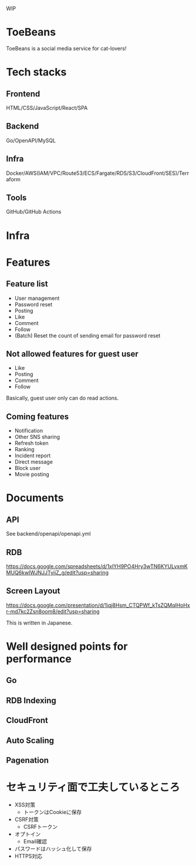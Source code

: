 WIP

# ToeBeans
ToeBeans is a social media service for cat-lovers!

# Tech stacks
## Frontend
HTML/CSS/JavaScript/React/SPA

## Backend
Go/OpenAPI/MySQL

## Infra
Docker/AWS(IAM/VPC/Route53/ECS/Fargate/RDS/S3/CloudFront/SES)/Terraform

## Tools
GitHub/GitHub Actions

# Infra

# Features
## Feature list
- User management
- Password reset
- Posting
- Like
- Comment
- Follow
- (Batch) Reset the count of sending email for password reset

## Not allowed features for guest user
- Like
- Posting
- Comment
- Follow

Basically, guest user only can do read actions.

## Coming features
- Notification
- Other SNS sharing
- Refresh token
- Ranking
- Incident report
- Direct message
- Block user
- Movie posting

# Documents
## API
See backend/openapi/openapi.yml

## RDB
https://docs.google.com/spreadsheets/d/1xIYH9PO4Hry3wTN6KYULvxmKMUQ6kwIWJNJJTyijZ_g/edit?usp=sharing

## Screen Layout
https://docs.google.com/presentation/d/1iqj8Hsm_CTQPWf_kTsZQMqlHoHxr-md7kc2Zsn8oom8/edit?usp=sharing

This is written in Japanese.

# Well designed points for performance
## Go
## RDB Indexing
## CloudFront
## Auto Scaling
## Pagenation

# セキュリティ面で工夫しているところ
- XSS対策
  - トークンはCookieに保存
- CSRF対策
  - CSRFトークン
- オプトイン
  - Email確認
- パスワードはハッシュ化して保存
- HTTPS対応